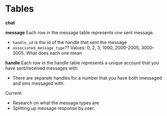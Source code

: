# Tables

**chat**


**message**
Each row in the message table represents one sent message.
- `handle_id` is the id of the handle that sent the message
- `associated_message_type`??
    Values: 0, 2, 3, 1000, 2000-2005, 3000-3005. What does each one mean

**handle**
Each row in the handle table represents a unique account that you have sent/received messages with.
- There are separate handles for a number that you have both imessaged and sms messaged with.


Current:
- Research on what the message types are
- Splitting up message response by user.
